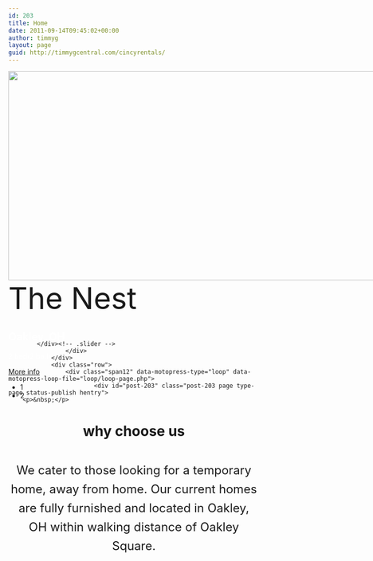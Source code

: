 ```yaml
---
id: 203
title: Home
date: 2011-09-14T09:45:02+00:00
author: timmyg
layout: page
guid: http://timmygcentral.com/cincyrentals/
---
```


<div class="motopress-wrapper content-holder clearfix">
	<div class="container">
		<div class="row">
						<div class="span12" data-motopress-wrapper-file="page-home.php" data-motopress-wrapper-type="content">
				<div class="row">
					<div class="span8 offset4" data-motopress-type="static" data-motopress-static-file="static/static-slider.php">
							<div id="slider-wrapper" class="slider">


<script type="text/javascript">
//    jQuery(window).load(function() {
		jQuery(function() {
			var myCamera = jQuery('#camera580589c1af097');
			if (!myCamera.hasClass('motopress-camera')) {
				myCamera.addClass('motopress-camera');
				myCamera.camera({
					autoAdvance         : true, //true, false
					mobileAutoAdvance   : true, //true, false. Auto-advancing for mobile devices
					cols                : 12,
					fx                  : "simpleFade", //'random','simpleFade', 'curtainTopLeft', 'curtainTopRight', 'curtainBottomLeft',          'curtainBottomRight', 'curtainSliceLeft', 'curtainSliceRight', 'blindCurtainTopLeft', 'blindCurtainTopRight', 'blindCurtainBottomLeft', 'blindCurtainBottomRight', 'blindCurtainSliceBottom', 'blindCurtainSliceTop', 'stampede', 'mosaic', 'mosaicReverse', 'mosaicRandom', 'mosaicSpiral', 'mosaicSpiralReverse', 'topLeftBottomRight', 'bottomRightTopLeft', 'bottomLeftTopRight', 'bottomLeftTopRight'
					loader              : "no", //pie, bar, none (even if you choose "pie", old browsers like IE8- can't display it... they will display always a loading bar)
					navigation          : true, //true or false, to display or not the navigation buttons
					navigationHover     : false, //if true the navigation button (prev, next and play/stop buttons) will be visible on hover state only, if false they will be visible always
					pagination          : true,
					playPause           : false, //true or false, to display or not the play/pause buttons
					rows                : 8,
					slicedCols          : 12,
					slicedRows          : 8,
					thumbnails          : true,
					time                : 5000, //milliseconds between the end of the sliding effect and the start of the next one
					transPeriod         : 1500, //lenght of the sliding effect in milliseconds

					alignment : 'topCenter',
barDirection : 'leftToRight',
barPosition : 'top',
easing : 'easeOutQuad',
mobileEasing : '',
mobileFx : '',
gridDifference : 250,
imagePath : 'images/',
minHeight : "114px",
height : "54.54545454545455%",
loaderColor : '#ffffff',
loaderBgColor : '#eb8a7c',
loaderOpacity : 1,
loaderPadding : 0,
loaderStroke : 3,
pieDiameter : 33,
piePosition : 'rightTop',
portrait : true,
					////////callbacks
					onEndTransition     : function(){}, //this callback is invoked when the transition effect ends
					onLoaded            : function(){}, //this callback is invoked when the image on a slide has completely loaded
					onStartLoading      : function(){}, //this callback is invoked when the image on a slide start loading
					onStartTransition   : function(){} //this callback is invoked when the transition effect starts
				});
			}
		});
//    });
</script>

<div id="camera580589c1af097" class="camera_wrap camera motopress-camera" style="display: block; margin-bottom: 121px; height: 420px;"><div class="camera_fakehover"><div class="camera_src camerastarted">
	<div data-src="{{ site.github.url }}/wp-content/uploads/2015/02/oakley-one-770x420.jpg" data-link="portfolio-view/the-nest" data-thumb="{{ site.github.url }}/wp-content/uploads/2015/02/oakley-one-100x50.jpg">					
				</div><div data-src="{{ site.github.url }}/wp-content/uploads/2015/02/nook-0-640x420.jpg" data-link="portfolio-view/the-nook" data-thumb="{{ site.github.url }}/wp-content/uploads/2015/02/nook-0-100x50.jpg">					
				</div></div><div class="camera_target"><div class="cameraCont"><div class="cameraSlide cameraSlide_0 cameracurrent" style="visibility: visible; display: block; z-index: 999;"><img src="{{ site.github.url }}/wp-content/uploads/2015/02/oakley-one-770x420.jpg?1476757954081" class="imgLoaded" data-alignment="" data-portrait="" width="770" height="420" style="visibility: visible; height: 420px; margin-left: 0px; margin-right: 0px; margin-top: 0px; position: absolute; width: 770px;"><div class="camerarelative" style="width: 770px; height: 420px;"></div></div><div class="cameraSlide cameraSlide_1 cameranext" style="display: none; z-index: 1;"><img src="{{ site.github.url }}/wp-content/uploads/2015/02/nook-0-640x420.jpg?1476757954347" class="imgLoaded" style="visibility: visible; height: 420px; margin-left: 65px; margin-right: 65px; margin-top: 0px; position: absolute; width: 640px;" data-alignment="" data-portrait="" width="640" height="420"><div class="camerarelative" style="width: 770px; height: 420px;"></div></div><div class="cameraSlide cameraSlide_2 cameranext" style="z-index: 1; display: none;"><div class="camerarelative" style="width: 770px; height: 420px;"></div></div></div></div><div class="camera_overlayer"></div><div class="camera_target_content"><div class="cameraContents"><div class="cameraContent cameracurrent" style="display: block;"><a class="camera_link" href="portfolio-view/the-nest" target=""></a><div class="camera_caption fadeIn" style="visibility: visible; opacity: 1;"><div>
						<span class="price" style="font-size: 60px;">The Nest</span>
<h2 style="color:white;">Oakley, OH</h2>
<p style="color:white;">2 bed/2 bath</p>
<a href="portfolio-view/the-nest" class="btn btn-primary btn-normal">More info</a>					</div></div></div><div class="cameraContent" style="display: none;"><a class="camera_link" href="portfolio-view/the-nook" target=""></a><div class="camera_caption fadeIn" style="visibility: hidden; opacity: 1;"><div>
						<span class="price" style="font-size: 60px;">The Nook</span>
<h2 style="color:white;">Oakley, OH</h2>
<p style="color:white;">2 bed/1 bath</p>
<a href="portfolio-view/the-nook" class="btn btn-primary btn-normal">More info</a>					</div></div></div></div></div><div class="camera_bar" style="display: none; bottom: auto; height: 3px;"><span class="camera_bar_cont" style="opacity: 1; position: absolute; left: 0px; right: 0px; top: 0px; bottom: 0px; background-color: rgb(235, 138, 124);"><span id="pie_1" style="opacity: 1; position: absolute; background-color: rgb(255, 255, 255); left: 0px; right: 0px; top: 0px; bottom: 0px; display: block;"></span></span></div><div class="camera_prev"><span></span></div><div class="camera_next"><span></span></div></div><div class="camera_thumbs_cont" style="visibility: visible;"></div><div class="camera_pag"><ul class="camera_pag_ul"><li class="pag_nav_0 cameracurrent" style="position:relative; z-index:1002"><span><span>1</span></span><img src="{{ site.github.url }}/wp-content/uploads/2015/02/oakley-one-100x50.jpg" class="camera_thumb" style="position: absolute; opacity: 0; display: none; top: -58px; left: -19px; margin-top: 5px;"><div class="thumb_arrow" style="opacity: 0; margin-top: 5px; display: none;"></div></li><li class="pag_nav_1" style="position:relative; z-index:1002"><span><span>2</span></span><img src="{{ site.github.url }}/wp-content/uploads/2015/02/nook-0-100x50.jpg" class="camera_thumb" style="position: absolute; opacity: 0;"><div class="thumb_arrow" style="opacity: 0;"></div></li></ul></div><div class="camera_loader" style="display: none; visibility: visible;"></div></div>

			</div><!-- .slider -->
					</div>
				</div>
				<div class="row">
					<div class="span12" data-motopress-type="loop" data-motopress-loop-file="loop/loop-page.php">
							<div id="post-203" class="post-203 page type-page status-publish hentry">
		<p>&nbsp;</p>
<div class="row ">
<div class="span12 "><h1 style="text-align: center;">why choose us</h1>
<div class="page" title="Page 1">
<div class="section">
<div class="layoutArea">
<div class="column">
<p style="font-size: 24px;line-height: 38px;text-align: center;">
We cater to those looking for a temporary home, away from home. Our current homes are fully furnished and located in Oakley, OH within walking distance of Oakley Square.
</p>
</div>
</div>
</div>
</div></div>
<p>&nbsp;</p>
</div><!-- .row (end) -->
		<div class="clear"></div>
		<!--.pagination-->
	</div><!--#post-->
					</div>
				</div>
			</div>
					</div>
	</div>
</div>
